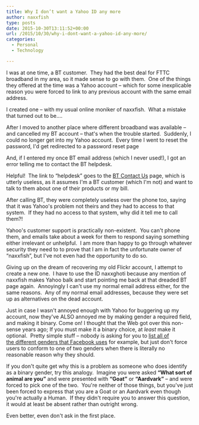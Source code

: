 ```yaml
---
title: Why I don’t want a Yahoo ID any more
author: naxxfish
type: posts
date: 2015-10-30T13:11:52+00:00
url: /2015/10/30/why-i-dont-want-a-yahoo-id-any-more/
categories:
  - Personal
  - Technology

---
```

I was at one time, a BT customer.  They had the best deal for FTTC broadband in my area, so it made sense to go with them.  One of the things they offered at the time was a Yahoo account &ndash; which for some inexplicable reason you were forced to link to any previous account with the same email address.

I created one &ndash; with my usual online moniker of naxxfish.  What a mistake that turned out to be&#8230;.

<!--more-->

After I moved to another place where different broadband was available &ndash; and cancelled my BT account &ndash; that's when the trouble started.  Suddenly, I could no longer get into my Yahoo account.  Every time I went to reset the password, I'd get redirected to a password reset page

And, if I entered my once BT email address (which I never used!), I got an error telling me to contact the BT helpdesk.

Helpful!  The link to &#8220;helpdesk&#8221; goes to the [BT Contact Us][1] page, which is utterly useless, as it assumes I'm a BT customer (which I'm not) and want to talk to them about one of their products or my bill.

After calling BT, they were completely useless over the phone too, saying that it was Yahoo's problem not theirs and they had to access to that system.  If they had no access to that system, why did it tell me to call them?!

Yahoo's customer support is practically non-existent.  You can't phone them, and emails take about a week for them to respond saying something either irrelevant or unhelpful.  I am more than happy to go through whatever security they need to to prove that I am in fact the unfortunate owner of &#8220;naxxfish&#8221;, but I've not even had the opportunity to do so.

Giving up on the dream of recovering my old Flickr account, I attempt to create a new one.  I have to use the ID naxxghoti because any mention of naxxfish makes Yahoo balk and start pointing me back at that dreaded BT page again.  Annoyingly I can't use my normal email address either, for the same reasons.  Any of my normal email addresses, because they were set up as alternatives on the dead account.

Just in case I wasn't annoyed enough with Yahoo for buggering up my account, now they've ALSO annoyed me by making gender a required field, and making it binary. Come on! I thought that the Web got over this non-sense years ago; If you must make it a binary choice, at _least_ make it optional.  Pretty simple stuff &ndash; nobody is asking for you to [list all of the different genders that Facebook uses][2] for example, but just don't force users to conform to one of two genders when there is literally no reasonable reason why they should.

If you don't quite get why this is a problem as someone who does identify as a binary gender, try this analogy.  Imagine you were asked **&#8220;What sort of animal are you&#8221;** and were presented with **&#8220;Goat&#8221;** or **&#8220;Aardvark&#8221;** &ndash; and were forced to pick one of the two.  You're neither of those things, but you've just been forced to express that you are a Goat or an Aardvark even though you're actually a Human.  If they didn't require you to answer this question, it would at least be absent rather than outright wrong.

Even better, even don't ask in the first place.

 [1]: https://bt.custhelp.com/app/contact/c/3274
 [2]: http://www.thedailybeast.com/articles/2014/02/15/the-complete-glossary-of-facebook-s-51-gender-options.html